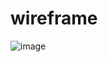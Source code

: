 # wireframe
![image](https://user-images.githubusercontent.com/76202331/155576306-6528bf1b-2ae2-42e5-9090-fb45d597e34a.png)
